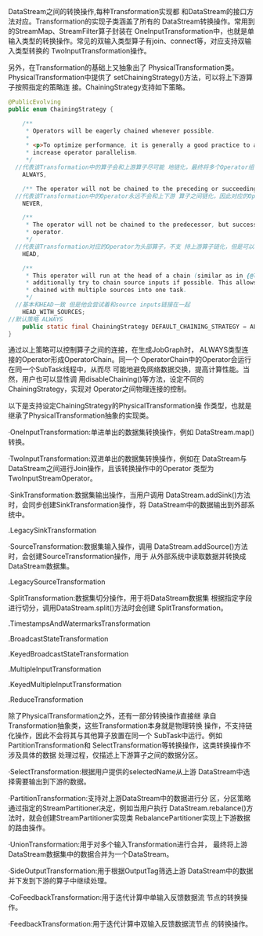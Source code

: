 DataStream之间的转换操作,每种Transformation实现都 和DataStream的接口方法对应。Transformation的实现子类涵盖了所有的 DataStream转换操作。常用到的StreamMap、StreamFilter算子封装在 OneInputTransformation中，也就是单输入类型的转换操作。常见的双输入类型算子有join、connect等，对应支持双输入类型转换的 TwoInputTransformation操作。

另外，在Transformation的基础上又抽象出了 PhysicalTransformation类。PhysicalTransformation中提供了 setChainingStrategy()方法，可以将上下游算子按照指定的策略连 接。ChainingStrategy支持如下策略。

```java
@PublicEvolving
public enum ChainingStrategy {

    /**
     * Operators will be eagerly chained whenever possible.
     *
     * <p>To optimize performance, it is generally a good practice to allow maximal chaining and
     * increase operator parallelism.
     */
  //代表该Transformation中的算子会和上游算子尽可能 地链化，最终将多个Operator组合成OperatorChain。OperatorChain中的 Operator会运行在同一个SubTask实例中，这样做的目的主要是优化性 能，减少Operator之间的网络传输。
    ALWAYS,

    /** The operator will not be chained to the preceding or succeeding operators. */
  //代表该Transformation中的Operator永远不会和上下游 算子之间链化，因此对应的Operator会运行在独立的SubTask实例中。
    NEVER,

    /**
     * The operator will not be chained to the predecessor, but successors may chain to this
     * operator.
     */
  //代表该Transformation对应的Operator为头部算子，不支 持上游算子链化，但是可以和下游算子链化，实际上就是OperatorChain 中的HeaderOperator。
    HEAD,

    /**
     * This operator will run at the head of a chain (similar as in {@link #HEAD}, but it will
     * additionally try to chain source inputs if possible. This allows multi-input operators to be
     * chained with multiple sources into one task.
     */
  //基本和HEAD一致 但是他会尝试着和source inputs链接在一起
    HEAD_WITH_SOURCES;
//默认策略 ALWAYS
    public static final ChainingStrategy DEFAULT_CHAINING_STRATEGY = ALWAYS;
}
```

通过以上策略可以控制算子之间的连接，在生成JobGraph时， ALWAYS类型连接的Operator形成OperatorChain。同一个 OperatorChain中的Operator会运行在同一个SubTask线程中，从而尽 可能地避免网络数据交换，提高计算性能。当然，用户也可以显性调 用disableChaining()等方法，设定不同的ChainingStrategy，实现对 Operator之间物理连接的控制。

以下是支持设定ChainingStrategy的PhysicalTransformation操 作类型，也就是继承了PhysicalTransformation抽象的实现类。

·OneInputTransformation:单进单出的数据集转换操作，例如 DataStream.map()转换。

·TwoInputTransformation:双进单出的数据集转换操作，例如在 DataStream与DataStream之间进行Join操作，且该转换操作中的Operator 类型为TwoInputStreamOperator。

·SinkTransformation:数据集输出操作，当用户调用 DataStream.addSink()方法时，会同步创建SinkTransformation操作，将 DataStream中的数据输出到外部系统中。

.LegacySinkTransformation

·SourceTransformation:数据集输入操作，调用 DataStream.addSource()方法时，会创建SourceTransformation操作，用于 从外部系统中读取数据并转换成DataStream数据集。

.LegacySourceTransformation

·SplitTransformation:数据集切分操作，用于将DataStream数据集 根据指定字段进行切分，调用DataStream.split()方法时会创建 SplitTransformation。

.TimestampsAndWatermarksTransformation

.BroadcastStateTransformation

.KeyedBroadcastStateTransformation

.MultipleInputTransformation

.KeyedMultipleInputTransformation

.ReduceTransformation

除了PhysicalTransformation之外，还有一部分转换操作直接继 承自Transformation抽象类，这些Transformation本身就是物理转换 操作，不支持链化操作，因此不会将其与其他算子放置在同一个 SubTask中运行。例如PartitionTransformation和 SelectTransformation等转换操作，这类转换操作不涉及具体的数据 处理过程，仅描述上下游算子之间的数据分区。

·SelectTransformation:根据用户提供的selectedName从上游 DataStream中选择需要输出到下游的数据。

·PartitionTransformation:支持对上游DataStream中的数据进行分 区，分区策略通过指定的StreamPartitioner决定，例如当用户执行 DataStream.rebalance()方法时，就会创建StreamPartitioner实现类 RebalancePartitioner实现上下游数据的路由操作。

·UnionTransformation:用于对多个输入Transformation进行合并， 最终将上游DataStream数据集中的数据合并为一个DataStream。

·SideOutputTransformation:用于根据OutputTag筛选上游 DataStream中的数据并下发到下游的算子中继续处理。

·CoFeedbackTransformation:用于迭代计算中单输入反馈数据流 节点的转换操作。

·FeedbackTransformation:用于迭代计算中双输入反馈数据流节点 的转换操作。